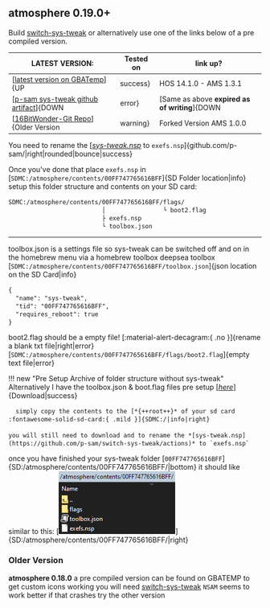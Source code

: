 
## atmosphere 0.19.0+ ##

Build [switch-sys-tweak](https://github.com/p-sam/switch-sys-tweak) or alternatively use one of the links below of a pre compiled version.

| LATEST VERSION:                                                                                                         | Tested on                               | link up? |
| ----------------------------------------------------------------------------------------------------------------------- | --------------------------------------- | -------- |
| [[latest version on GBATemp](https://gbatemp.net/threads/custom-game-icons-tutorial-and-sharing-hub.574675/post-9738297)]{UP|success} | HOS 14.1.0 - AMS 1.3.1  			  | :fontawesome-solid-check:{ .yes } |
| [[p-sam sys-tweak github artifact](https://github.com/p-sam/switch-sys-tweak/actions)]{DOWN|error}                                    | [Same as above **expired as of writing**]{DOWN|error} | [:material-close:{ .noggle }]{DOWN|error} |
| [[16BitWonder-Git Repo](https://github.com/16BitWonder/switch-sys-tweak)]{Older Version|warning}								  | Forked Version	AMS 1.0.0		  | :fontawesome-solid-check:{ .yes } |

You need to rename the [*[sys-tweak.nsp](https://github.com/p-sam/switch-sys-tweak/actions)* to `exefs.nsp`]{github.com/p-sam/|right|rounded|bounce|success} 

Once you've done that place `exefs.nsp` in [`SDMC:/atmosphere/contents/00FF747765616BFF`]{SD Folder location|info}
setup this folder structure and contents on your SD card:

```													  
SDMC:/atmosphere/contents/00FF747765616BFF/flags/		  
                          │                └ boot2.flag  
                          ├ exefs.nsp					  
                          └ toolbox.json				  
```
													  
---
toolbox.json is a settings file so sys-tweak can be switched off and on in the homebrew menu via a homebrew toolbox
 deepsea toolbox
[`SDMC:/atmosphere/contents/00FF747765616BFF/toolbox.json`]{json location on the SD Card|info}
```
{
  "name": "sys-tweak",
  "tid": "00FF747765616BFF",
  "requires_reboot": true
}
```

boot2.flag should be a empty file! [:material-alert-decagram:{ .no }]{rename a blank txt file|right|error}
	[`SDMC:/atmosphere/contents/00FF747765616BFF/flags/boot2.flag`]{empty text file|error}

!!! new "Pre Setup Archive of folder structure without sys-tweak"
	Alternatively I have the toolbox.json & boot.flag files pre setup [*[here](https://github.com/sodasoba1/NSW-Custom-Game-Icons/raw/main/setup-00FF747765616BFF.zip)*]{Download|success} 
      
      simply copy the contents to the [*{++root++}* of your sd card :fontawesome-solid-sd-card:{ .mild }]{SDMC:/|info|right}
	
	you will still need to download and to rename the *[sys-tweak.nsp](https://github.com/p-sam/switch-sys-tweak/actions)* to `exefs.nsp`

once you have finished your sys-tweak folder [`00FF747765616BFF`]{SD:/atmosphere/contents/00FF747765616BFF/|bottom} it should like similar to this:
[![SD-contents](<img/sdcontents1.png>)]{SD:/atmosphere/contents/00FF747765616BFF/|right}


### Older Version ###

**atmosphere 0.18.0**
a pre compiled version can be found on GBATEMP to get custom icons working you will need [switch-sys-tweak](https://gbatemp.net/threads/custom-game-icons-tutorial-and-sharing-hub-no-forwarders.574675/page-10#post-9366960) `NSAM` seems to work better if that crashes try the other version